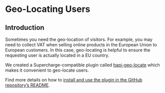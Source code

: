 # Geo-Locating Users


## Introduction
Sometimes you need the geo-location of visitors. For example, you may need to collect VAT when selling online products in the European Union to European customers. In this case, geo-locating is helpful to ensure the requesting user is actually located in a EU country.

We created a Supercharge-compatible plugin called [hapi-geo-locate](https://github.com/fs-opensource/hapi-geo-locate) which makes it convenient to geo-locate users.

Find more details on how to [install and use the plugin in the GitHub repository’s README](https://github.com/futurestudio/hapi-geo-locate).
